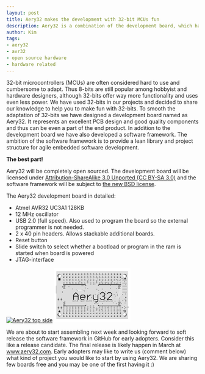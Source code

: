 ```yaml
---
layout: post
title: Aery32 makes the development with 32-bit MCUs fun
description: Aery32 is a combination of the development board, which has AVR32 microcontroller, and software framework for rapid prototyping.
author: Kim
tags:
- aery32
- avr32
- open source hardware
- hardware related
---
```


32-bit microcontrollers (MCUs) are often considered hard to use and cumbersome to adapt. Thus 8-bits are still popular among hobbyist and hardware designers, although 32-bits offer way more functionality and uses even less power. We have used 32-bits in our projects and decided to share our knowledge to help you to make fun with 32-bits. To smooth the adaptation of 32-bits we have designed a development board named as Aery32. It represents an excellent PCB design and good quality components and thus can be even a part of the end product. In addition to the development board we have also developed a software framework. The ambition of the software framework is to provide a lean library and project structure for agile embedded software development.

__The best part!__

Aery32 will be completely open sourced. The development board will be licensed under [Attribution-ShareAlike 3.0 Unported (CC BY-SA 3.0)](http://creativecommons.org/licenses/by-sa/3.0/) and the software framework will be subject to [the new BSD license](http://www.opensource.org/licenses/BSD-3-Clause).

The Aery32 development board in detailed:

- Atmel AVR32 UC3A1 128KB
- 12 MHz oscillator
- USB 2.0 (full speed). Also used to program the board so the external programmer is not needed.
- 2 x 40 pin headers. Allows stackable additional boards.
- Reset button
- Slide switch to select whether a bootload or program in the ram is started when board is powered
- JTAG-interface

<a class="fancy" href="/images/aery32top.png" title="Aery32 top side">
<img itemprop="image" src="{{ site.url }}/images/thumbs/aery32top.png" alt="Aery32 top side" /></a>
<a class="fancy" href="/images/aery32bottom.png" title="Aery32 bottom side">
<img src="/images/thumbs/aery32bottom.png" alt="Aery32 bottom side" /></a>

We are about to start assembling next week and looking forward to soft release the software framework in GitHub for early adopters. Consider this like a release candidate. The final release is likely happen in March at www.aery32.com. Early adopters may like to write us (comment below) what kind of project you would like to start by using Aery32. We are sharing few boards free and you may be one of the first having it :)

